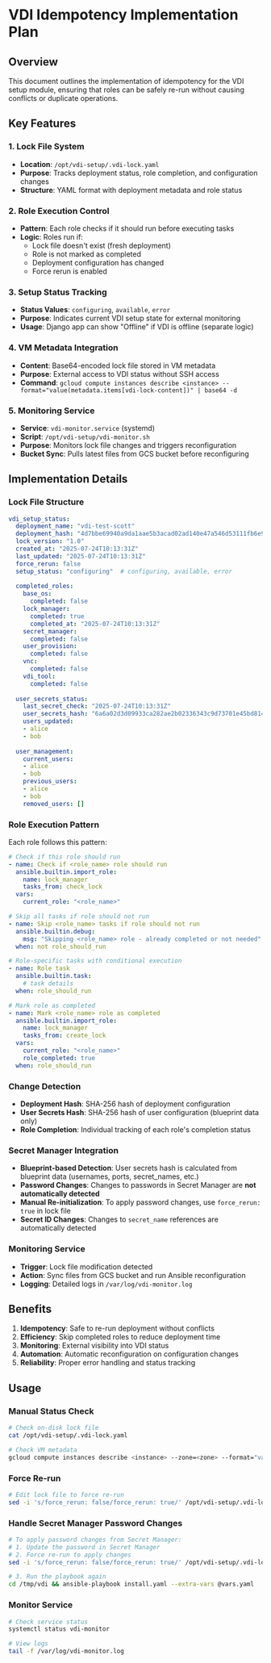 # VDI Idempotency Implementation Plan

## Overview
This document outlines the implementation of idempotency for the VDI setup module, ensuring that roles can be safely re-run without causing conflicts or duplicate operations.

## Key Features

### 1. Lock File System
- **Location**: `/opt/vdi-setup/.vdi-lock.yaml`
- **Purpose**: Tracks deployment status, role completion, and configuration changes
- **Structure**: YAML format with deployment metadata and role status

### 2. Role Execution Control
- **Pattern**: Each role checks if it should run before executing tasks
- **Logic**: Roles run if:
  - Lock file doesn't exist (fresh deployment)
  - Role is not marked as completed
  - Deployment configuration has changed
  - Force rerun is enabled

### 3. Setup Status Tracking
- **Status Values**: `configuring`, `available`, `error`
- **Purpose**: Indicates current VDI setup state for external monitoring
- **Usage**: Django app can show "Offline" if VDI is offline (separate logic)

### 4. VM Metadata Integration
- **Content**: Base64-encoded lock file stored in VM metadata
- **Purpose**: External access to VDI status without SSH access
- **Command**: `gcloud compute instances describe <instance> --format="value(metadata.items[vdi-lock-content])" | base64 -d`

### 5. Monitoring Service
- **Service**: `vdi-monitor.service` (systemd)
- **Script**: `/opt/vdi-setup/vdi-monitor.sh`
- **Purpose**: Monitors lock file changes and triggers reconfiguration
- **Bucket Sync**: Pulls latest files from GCS bucket before reconfiguring

## Implementation Details

### Lock File Structure
```yaml
vdi_setup_status:
  deployment_name: "vdi-test-scott"
  deployment_hash: "4d7bbe69940a9da1aae5b3acad02ad140e47a546d53111fb6e9b65e460d11aab"
  lock_version: "1.0"
  created_at: "2025-07-24T10:13:31Z"
  last_updated: "2025-07-24T10:13:31Z"
  force_rerun: false
  setup_status: "configuring"  # configuring, available, error
  
  completed_roles:
    base_os:
      completed: false
    lock_manager:
      completed: true
      completed_at: "2025-07-24T10:13:31Z"
    secret_manager:
      completed: false
    user_provision:
      completed: false
    vnc:
      completed: false
    vdi_tool:
      completed: false
  
  user_secrets_status:
    last_secret_check: "2025-07-24T10:13:31Z"
    user_secrets_hash: "6a6a02d3d09933ca282ae2b02336343c9d73701e45bd81475fbd92dcf9d2f3b6"
    users_updated:
    - alice
    - bob
  
  user_management:
    current_users:
    - alice
    - bob
    previous_users:
    - alice
    - bob
    removed_users: []
```

### Role Execution Pattern
Each role follows this pattern:
```yaml
# Check if this role should run
- name: Check if <role_name> role should run
  ansible.builtin.import_role:
    name: lock_manager
    tasks_from: check_lock
  vars:
    current_role: "<role_name>"

# Skip all tasks if role should not run
- name: Skip <role_name> tasks if role should not run
  ansible.builtin.debug:
    msg: "Skipping <role_name> role - already completed or not needed"
  when: not role_should_run

# Role-specific tasks with conditional execution
- name: Role task
  ansible.builtin.task:
    # task details
  when: role_should_run

# Mark role as completed
- name: Mark <role_name> role as completed
  ansible.builtin.import_role:
    name: lock_manager
    tasks_from: create_lock
  vars:
    current_role: "<role_name>"
    role_completed: true
  when: role_should_run
```

### Change Detection
- **Deployment Hash**: SHA-256 hash of deployment configuration
- **User Secrets Hash**: SHA-256 hash of user configuration (blueprint data only)
- **Role Completion**: Individual tracking of each role's completion status

### Secret Manager Integration
- **Blueprint-based Detection**: User secrets hash is calculated from blueprint data (usernames, ports, secret_names, etc.)
- **Password Changes**: Changes to passwords in Secret Manager are **not automatically detected**
- **Manual Re-initialization**: To apply password changes, use `force_rerun: true` in lock file
- **Secret ID Changes**: Changes to `secret_name` references are automatically detected

### Monitoring Service
- **Trigger**: Lock file modification detected
- **Action**: Sync files from GCS bucket and run Ansible reconfiguration
- **Logging**: Detailed logs in `/var/log/vdi-monitor.log`

## Benefits

1. **Idempotency**: Safe to re-run deployment without conflicts
2. **Efficiency**: Skip completed roles to reduce deployment time
3. **Monitoring**: External visibility into VDI status
4. **Automation**: Automatic reconfiguration on configuration changes
5. **Reliability**: Proper error handling and status tracking

## Usage

### Manual Status Check
```bash
# Check on-disk lock file
cat /opt/vdi-setup/.vdi-lock.yaml

# Check VM metadata
gcloud compute instances describe <instance> --zone=<zone> --format="value(metadata.items[vdi-lock-content])" | base64 -d
```

### Force Re-run
```bash
# Edit lock file to force re-run
sed -i 's/force_rerun: false/force_rerun: true/' /opt/vdi-setup/.vdi-lock.yaml
```

### Handle Secret Manager Password Changes
```bash
# To apply password changes from Secret Manager:
# 1. Update the password in Secret Manager
# 2. Force re-run to apply changes
sed -i 's/force_rerun: false/force_rerun: true/' /opt/vdi-setup/.vdi-lock.yaml

# 3. Run the playbook again
cd /tmp/vdi && ansible-playbook install.yaml --extra-vars @vars.yaml
```

### Monitor Service
```bash
# Check service status
systemctl status vdi-monitor

# View logs
tail -f /var/log/vdi-monitor.log
``` 